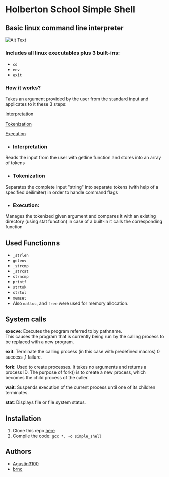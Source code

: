 # Holberton School Simple Shell
## Basic linux command line interpreter
 ![Alt Text](https://media.giphy.com/media/lQO3dG0scKkkRAY5GN/giphy.gif)
### Includes all linux executables plus 3 built-ins:
- `cd`
- `env`
- `exit`

### How it works?
Takes an argument provided by the user from the standard input and applicates to it these 3 steps:

[Interpretation](#interpretation) 

[Tokenization](#tokenization) 

[Execution](#execution)

- ### Interpretation
Reads the input from the user with getline function and stores into an array of tokens
- ### Tokenization
Separates the complete input "string" into separate tokens (with help of a specified deilimiter) in order to handle command flags <span>

- ### Execution:
Manages the tokenized given argument and compares it with an existing directory (using stat function) in case of a built-in it calls the corresponding function <span>

## Used Functionns

 - `_strlen`
- `getenv`
- `_strcmp`
- `_strcat`
- `strncmp`
- `printf`
- `strtok`
- `strtol`
- `memset`
- Also `malloc`, and `free` were used for memory allocation.

## System calls
**execve**:
Executes the program referred to by pathname. <br> This causes the program that is currently being run by the calling process to be replaced with a new program.

**exit**:
Terminate the calling process (in this case with predefined macros) 0 success ,1 failure.

**fork**:
Used to create processes. It takes no arguments and returns a process ID. 
The purpose of fork() is to create a new process, which becomes the child process of the caller. 

**wait**:
Suspends execution of the current process until one of its children terminates.

**stat**:
Displays file or file system status.

## Installation
1. Clone this repo [here](https://github.com/brncd/holbertonschool-simple_shell)
2. Compile the code: ```gcc *. -o simple_shell```
  
## Authors
- [Agustin3100](https://github.com/Agustin3100)
- [brnc](https://github.com/brncd)
